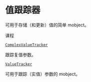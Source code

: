 # 值跟踪器

可用于存储（和更新）值的简单 mobject。

课程

[`ComplexValueTracker`]()

跟踪复值参数。

[`ValueTracker`]()

可用于跟踪（实值）参数的 mobject。
